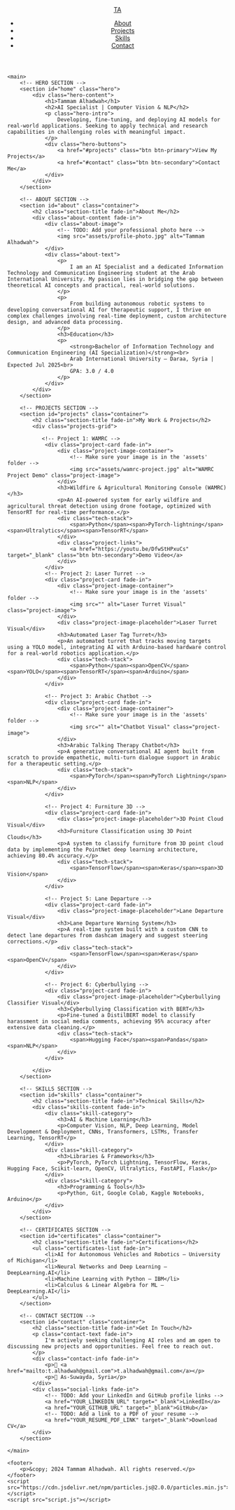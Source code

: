 <!DOCTYPE html>
<html lang="en">
<head>
    <meta charset="UTF-8">
    <meta name="viewport" content="width=device-width, initial-scale=1.0">
    <title>Tammam Alhadwah | AI Specialist</title>
    <meta name="description" content="Portfolio of Tammam Alhadwah, an AI Specialist with expertise in Deep Learning, Computer Vision, and Natural Language Processing.">
    <link rel="stylesheet" href="style.css">
    
</head>
<body>
    <div id="particles-js"></div>
    <header>
        <nav>
            <a href="#home" class="nav-logo">TA</a>
            <ul class="nav-links">
                <li><a href="#about">About</a></li>
                <li><a href="#projects">Projects</a></li>
                <li><a href="#skills">Skills</a></li>
                <li><a href="#contact">Contact</a></li>
            </ul>
        </nav>
    </header>

    <main>
        <!-- HERO SECTION -->
        <section id="home" class="hero">
            <div class="hero-content">
                <h1>Tammam Alhadwah</h1>
                <h2>AI Specialist | Computer Vision & NLP</h2>
                <p class="hero-intro">
                    Developing, fine-tuning, and deploying AI models for real-world applications. Seeking to apply technical and research capabilities in challenging roles with meaningful impact.
                </p>
                <div class="hero-buttons">
                    <a href="#projects" class="btn btn-primary">View My Projects</a>
                    <a href="#contact" class="btn btn-secondary">Contact Me</a>
                </div>
            </div>
        </section>

        <!-- ABOUT SECTION -->
        <section id="about" class="container">
            <h2 class="section-title fade-in">About Me</h2>
            <div class="about-content fade-in">
                <div class="about-image">
                    <!-- TODO: Add your professional photo here -->
                    <img src="assets/profile-photo.jpg" alt="Tammam Alhadwah">
                </div>
                <div class="about-text">
                    <p>
                        I am an AI Specialist and a dedicated Information Technology and Communication Engineering student at the Arab International University. My passion lies in bridging the gap between theoretical AI concepts and practical, real-world solutions.
                    </p>
                    <p>
                        From building autonomous robotic systems to developing conversational AI for therapeutic support, I thrive on complex challenges involving real-time deployment, custom architecture design, and advanced data processing.
                    </p>
                    <h3>Education</h3>
                    <p>
                        <strong>Bachelor of Information Technology and Communication Engineering (AI Specialization)</strong><br>
                        Arab International University – Daraa, Syria | Expected Jul 2025<br>
                        GPA: 3.0 / 4.0
                    </p>
                </div>
            </div>
        </section>

        <!-- PROJECTS SECTION -->
        <section id="projects" class="container">
            <h2 class="section-title fade-in">My Work & Projects</h2>
            <div class="projects-grid">
                
               <!-- Project 1: WAMRC -->
                <div class="project-card fade-in">
                    <div class="project-image-container">
                        <!-- Make sure your image is in the 'assets' folder -->
                        <img src="assets/wamrc-project.jpg" alt="WAMRC Project Demo" class="project-image">
                    </div>
                    <h3>Wildfire & Agricultural Monitoring Console (WAMRC)</h3>
                    <p>An AI-powered system for early wildfire and agricultural threat detection using drone footage, optimized with TensorRT for real-time performance.</p>
                    <div class="tech-stack">
                        <span>Python</span><span>PyTorch-lightning</span><span>Ultralytics</span><span>TensorRT</span>
                    </div>
                    <div class="project-links">
                        <a href="https://youtu.be/DfwStHPxuCs" target="_blank" class="btn btn-secondary">Demo Video</a>
                    </div>
                </div>
                <!-- Project 2: Laser Turret -->
                <div class="project-card fade-in">
                    <div class="project-image-container">
                        <!-- Make sure your image is in the 'assets' folder -->
                        <img src="" alt="Laser Turret Visual" class="project-image">
                    </div>
                    <div class="project-image-placeholder">Laser Turret Visual</div>
                    <h3>Automated Laser Tag Turret</h3>
                    <p>An automated turret that tracks moving targets using a YOLO model, integrating AI with Arduino-based hardware control for a real-world robotics application.</p>
                    <div class="tech-stack">
                        <span>Python</span><span>OpenCV</span><span>YOLO</span><span>TensorRT</span><span>Arduino</span>
                    </div>
                </div>

                <!-- Project 3: Arabic Chatbot -->
                <div class="project-card fade-in">
                    <div class="project-image-container">
                        <!-- Make sure your image is in the 'assets' folder -->
                        <img src="" alt="Chatbot Visual" class="project-image">
                    </div>
                    <h3>Arabic Talking Therapy Chatbot</h3>
                    <p>A generative conversational AI agent built from scratch to provide empathetic, multi-turn dialogue support in Arabic for a therapeutic setting.</p>
                    <div class="tech-stack">
                        <span>PyTorch</span><span>PyTorch Lightning</span><span>NLP</span>
                    </div>
                </div>

                <!-- Project 4: Furniture 3D -->
                <div class="project-card fade-in">
                    <div class="project-image-placeholder">3D Point Cloud Visual</div>
                    <h3>Furniture Classification using 3D Point Clouds</h3>
                    <p>A system to classify furniture from 3D point cloud data by implementing the PointNet deep learning architecture, achieving 80.4% accuracy.</p>
                    <div class="tech-stack">
                        <span>TensorFlow</span><span>Keras</span><span>3D Vision</span>
                    </div>
                </div>

                <!-- Project 5: Lane Departure -->
                <div class="project-card fade-in">
                    <div class="project-image-placeholder">Lane Departure Visual</div>
                    <h3>Lane Departure Warning System</h3>
                    <p>A real-time system built with a custom CNN to detect lane departures from dashcam imagery and suggest steering corrections.</p>
                    <div class="tech-stack">
                        <span>TensorFlow</span><span>Keras</span><span>OpenCV</span>
                    </div>
                </div>

                <!-- Project 6: Cyberbullying -->
                <div class="project-card fade-in">
                    <div class="project-image-placeholder">Cyberbullying Classifier Visual</div>
                    <h3>Cyberbullying Classification with BERT</h3>
                    <p>Fine-tuned a DistilBERT model to classify harassment in social media comments, achieving 95% accuracy after extensive data cleaning.</p>
                    <div class="tech-stack">
                        <span>Hugging Face</span><span>Pandas</span><span>NLP</span>
                    </div>
                </div>

            </div>
        </section>

        <!-- SKILLS SECTION -->
        <section id="skills" class="container">
            <h2 class="section-title fade-in">Technical Skills</h2>
            <div class="skills-content fade-in">
                <div class="skill-category">
                    <h3>AI & Machine Learning</h3>
                    <p>Computer Vision, NLP, Deep Learning, Model Development & Deployment, CNNs, Transformers, LSTMs, Transfer Learning, TensorRT</p>
                </div>
                <div class="skill-category">
                    <h3>Libraries & Frameworks</h3>
                    <p>PyTorch, PyTorch Lightning, TensorFlow, Keras, Hugging Face, Scikit-learn, OpenCV, Ultralytics, FastAPI, Flask</p>
                </div>
                <div class="skill-category">
                    <h3>Programming & Tools</h3>
                    <p>Python, Git, Google Colab, Kaggle Notebooks, Arduino</p>
                </div>
            </div>
        </section>
        
        <!-- CERTIFICATES SECTION -->
        <section id="certificates" class="container">
            <h2 class="section-title fade-in">Certifications</h2>
            <ul class="certificates-list fade-in">
                <li>AI for Autonomous Vehicles and Robotics – University of Michigan</li>
                <li>Neural Networks and Deep Learning – DeepLearning.AI</li>
                <li>Machine Learning with Python – IBM</li>
                <li>Calculus & Linear Algebra for ML – DeepLearning.AI</li>
            </ul>
        </section>

        <!-- CONTACT SECTION -->
        <section id="contact" class="container">
            <h2 class="section-title fade-in">Get In Touch</h2>
            <p class="contact-text fade-in">
                I'm actively seeking challenging AI roles and am open to discussing new projects and opportunities. Feel free to reach out.
            </p>
            <div class="contact-info fade-in">
                <p>📧 <a href="mailto:t.alhadwah@gmail.com">t.alhadwah@gmail.com</a></p>
                <p>📍 As-Suwayda, Syria</p>
            </div>
            <div class="social-links fade-in">
                <!-- TODO: Add your LinkedIn and GitHub profile links -->
                <a href="YOUR_LINKEDIN_URL" target="_blank">LinkedIn</a>
                <a href="YOUR_GITHUB_URL" target="_blank">GitHub</a>
                <!-- TODO: Add a link to a PDF of your resume -->
                <a href="YOUR_RESUME_PDF_LINK" target="_blank">Download CV</a>
            </div>
        </section>

    </main>

    <footer>
        <p>&copy; 2024 Tammam Alhadwah. All rights reserved.</p>
    </footer>
    <script src="https://cdn.jsdelivr.net/npm/particles.js@2.0.0/particles.min.js"></script>
    <script src="script.js"></script>
</body>
</html>
